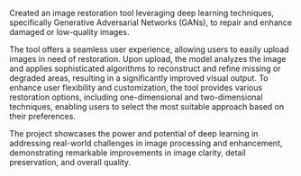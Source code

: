 Created an image restoration tool leveraging deep learning techniques, specifically Generative Adversarial Networks (GANs), to repair and enhance damaged or low-quality images. 

The tool offers a seamless user experience, allowing users to easily upload images in need of restoration. Upon upload, the model analyzes the image and applies sophisticated algorithms to reconstruct and refine missing or degraded areas, resulting in a significantly improved visual output. To enhance user flexibility and customization, the tool provides various restoration options, including one-dimensional and two-dimensional techniques, enabling users to select the most suitable approach based on their preferences. 

The project showcases the power and potential of deep learning in addressing real-world challenges in image processing and enhancement, demonstrating remarkable improvements in image clarity, detail preservation, and overall quality.
